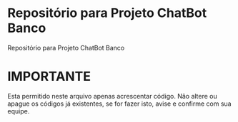﻿# Repositório para Projeto ChatBot Banco
Repositório para Projeto ChatBot Banco

# IMPORTANTE
Esta permitido neste arquivo apenas acrescentar código.
Não altere ou apague os códigos já existentes, se for fazer isto, avise e confirme com sua equipe.
